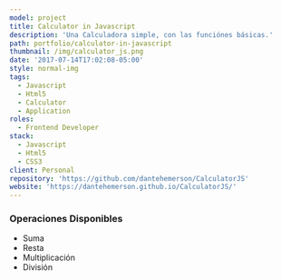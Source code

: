 ```yaml
---
model: project
title: Calculator in Javascript
description: 'Una Calculadora simple, con las funciónes básicas.'
path: portfolio/calculator-in-javascript
thumbnail: /img/calculator_js.png
date: '2017-07-14T17:02:08-05:00'
style: normal-img
tags:
  - Javascript
  - Html5
  - Calculator
  - Application
roles:
  - Frontend Developer
stack:
  - Javascript
  - Html5
  - CSS3
client: Personal
repository: 'https://github.com/dantehemerson/CalculatorJS'
website: 'https://dantehemerson.github.io/CalculatorJS/'
---
```

### Operaciones Disponibles
- Suma
- Resta
- Multiplicación
- División
